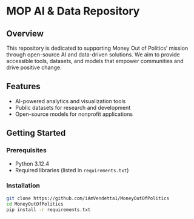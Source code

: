 # MOP AI & Data Repository

## Overview
This repository is dedicated to supporting Money Out of Politics’ mission through open-source AI and data-driven solutions. We aim to provide accessible tools, datasets, and models that empower communities and drive positive change.

## Features
- AI-powered analytics and visualization tools
- Public datasets for research and development
- Open-source models for nonprofit applications

## Getting Started
### Prerequisites
- Python 3.12.4
- Required libraries (listed in `requirements.txt`)

### Installation
```bash
git clone https://github.com/iAmVendetta1/MoneyOutOfPolitics
cd MoneyOutOfPolitics
pip install -r requirements.txt
